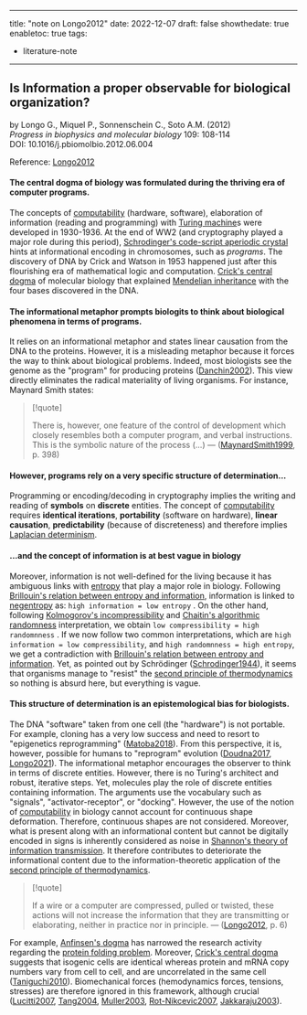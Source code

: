 
---
title: "note on Longo2012"
date: 2022-12-07
draft: false
showthedate: true
enabletoc: true
tags:
- literature-note
---

## **Is Information a proper observable for biological organization?**     
by Longo G., Miquel P., Sonnenschein C., Soto A.M. (2012)   
*Progress in biophysics and molecular biology* 109: 108-114      
DOI: 10.1016/j.pbiomolbio.2012.06.004

Reference: [Longo2012](reference/Longo2012.md)


#### The central dogma of biology was formulated during the thriving era of computer programs.
The concepts of [computability](concept/computability.md) (hardware, software), elaboration of information (reading and programming) with [Turing machine](concept/Turing%20machine.md)s were developed in 1930-1936. At the end of WW2 (and cryptography played a major role during this period), [Schrodinger's code-script aperiodic crystal](concept/Schrodinger's%20code-script%20aperiodic%20crystal.md) hints at informational encoding in chromosomes, such as *programs*. The discovery of DNA by Crick and Watson in 1953 happened just after this flourishing era of mathematical logic and computation. [Crick's central dogma](concept/Crick's%20central%20dogma.md) of molecular biology that explained [Mendelian inheritance](concept/Mendelian%20inheritance.md) with the four bases discovered in the DNA.


#### The informational metaphor prompts biologits to think about biological phenomena in terms of programs.
It relies on an informational metaphor and states linear causation from the DNA to the proteins. However, it is a misleading metaphor because it forces the way to think about biological problems. Indeed, most biologists see the genome as the "program" for producing proteins ([Danchin2002](reference/Danchin2002.md)). This view directly eliminates the radical materiality of living organisms. For instance, Maynard Smith states:

> [!quote] 
>
>There is, however, one feature of the control of development which closely resembles both a computer program, and verbal instructions. This is the symbolic nature of the process (...) —  ([MaynardSmith1999](reference/MaynardSmith1999.md), p. 398)  
 
#### However, programs rely on a very specific structure of determination...
Programming or encoding/decoding in cryptography implies the writing and reading of **symbols** on **discrete** entities. The concept of [computability](concept/computability.md) requires **identical iterations**,  **portability** (software on hardware), **linear causation**, **predictability** (because of discreteness) and therefore implies [Laplacian determinism](concept/Laplacian%20determinism.md). 


#### ...and the concept of information is at best vague in biology
Moreover, information is not well-defined for the living because it has ambiguous links with [entropy](definition/entropy.md) that play a major role in biology. Following [Brillouin's relation between entropy and information](concept/Brillouin's%20relation%20between%20entropy%20and%20information.md), information is linked to [negentropy](concept/negentropy.md) as:  `high information = low entropy` . On the other hand, following [Kolmogorov's incompressibility](concept/Kolmogorov's%20incompressibility.md) and [Chaitin's algorithmic randomness](concept/Chaitin's%20algorithmic%20randomness.md) interpretation, we obtain `low compressibility = high randomnness` . If we now follow two common interpretations, which are `high information = low compressibility`, and  `high randomnness = high entropy`,  we get a contradiction with [Brillouin's relation between entropy and information](concept/Brillouin's%20relation%20between%20entropy%20and%20information.md). Yet, as pointed out by Schrödinger ([Schrodinger1944](reference/Schrodinger1944.md)), it seems that organisms manage to "resist" the [second principle of thermodynamics](concept/second%20principle%20of%20thermodynamics.md) so nothing is absurd here, but everything is vague. 

#### This structure of determination is an epistemological bias for biologists.
The DNA "software" taken from one cell (the "hardware") is not portable. For example, cloning has a very low success and need to resort to "epigenetics reprogramming" ([Matoba2018](reference/Matoba2018.md)). From this perspective, it is, however, possible for humans to "reprogram" evolution ([Doudna2017](reference/Doudna2017.md), [Longo2021](reference/Longo2021.md)). The informational metaphor encourages the observer to think in terms of discrete entities. However, there is no Turing's architect and robust, iterative steps.  Yet, molecules play the role of discrete entities containing information. The arguments use the vocabulary such as "signals", "activator-receptor", or "docking".  However, the use of the notion of [computability](concept/computability.md) in biology cannot account for continuous shape deformation. Therefore, continuous shapes are not considered.  Moreover, what is present along with an informational content but cannot be digitally encoded in signs is inherently considered as noise in [Shannon's theory of information transmission](concept/Shannon's%20theory%20of%20information%20transmission.md).  It therefore contributes to deteriorate the informational content due to the information-theoretic application of the [second principle of thermodynamics](concept/second%20principle%20of%20thermodynamics.md). 

> [!quote] 
>
>If a wire or a computer are compressed, pulled or twisted, these actions will not increase the information that they are transmitting or elaborating, neither in practice nor in principle. —  ([Longo2012](reference/Longo2012.md), p. 6) 

 For example, [Anfinsen's dogma](concept/Anfinsen's%20dogma.md) has narrowed the research activity regarding the [protein folding problem](concept/protein%20folding%20problem.md). Moreover, [Crick's central dogma](concept/Crick's%20central%20dogma.md) suggests that isogenic cells are identical whereas protein and mRNA copy numbers vary from cell to cell, and are uncorrelated in the same cell ([Taniguchi2010](reference/Taniguchi2010.md)).  Biomechanical forces (hemodynamics forces, tensions, stresses) are therefore ignored in this framework, although crucial ([Lucitti2007](reference/Lucitti2007.md), [Tang2004](reference/Tang2004.md), [Muller2003](reference/Muller2003.md), [Rot-Nikcevic2007](reference/Rot-Nikcevic2007.md), [Jakkaraju2003](reference/Jakkaraju2003.md)).  




